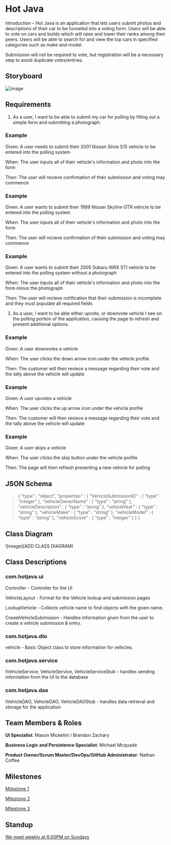 # Hot Java

Introduction – Hot Java is an application that lets users submit photos and descriptions of their car to be funneled into a voting form. Users will be able to vote on cars and builds which will raise and lower their ranks among their peers. Users will be able to search for and view the top cars in specified categories such as make and model.

Submission will not be required to vote, but registration will be a necessary step to avoid duplicate votes/entries.

## Storyboard

![image](https://user-images.githubusercontent.com/77906864/151719857-563a3985-0a87-4025-9ed9-d33cfc026fad.png)


## Requirements

1. As a user, I want to be able to submit my car for polling by filling out a simple form and submitting a photograph.

### Example

Given: A user needs to submit their 2001 Nissan Silvia S15 vehicle to be entered into the polling system 

When: The user inputs all of their vehicle's information and photo into the form 

Then: The user will recieve confirmation of their submission and voting may commence 


### Example

Given: A user wants to submit their 1989 Nissan Skyline GTR vehicle to be entered into the polling system 

When: The user inputs all of their vehicle's information and photo into the form 

Then: The user will recieve confirmation of their submission and voting may commence 

 
 ### Example

Given: A user wants to submit their 2005 Subaru WRX STI vehicle to be entered into the polling system without a photograph 

When: The user inputs all of their vehicle's information and photo into the form minus the photograph

Then: The user will recieve notification that their submission is incomplete and they must populate all required fields


2. As a user, I want to be able either upvote, or downvote vehicle I see on the polling portion of the application, causing the page to refresh and present additional options.

### Example

Given: A user downvotes a vehicle

When: The user clicks the down arrow icon under the vehicle profile

Then: The customer will then reviece a message regarding their vote and the tally above the vehicle will update

 
 ### Example

Given: A user upvotes a vehicle

When: The user clicks the up arrow icon under the vehicle profile

Then: The customer will then reviece a message regarding their vote and the tally above the vehicle will update

 
 ### Example

Given: A user skips a vehicle

When: The user clicks the skip button under the vehicle profile

Then: The page will then refresh presenting a new vehicle for polling

## JSON Schema

>{ 
>	“type” : “object”, 
>		“properties” : { 
>			“VehicleSubmissionID” : { 
>				“type” : “integer” 
>			}, 
>			“vehicleOwnerName” : {
>				“type” : “string”
>			}, 
>			“vehicleDescription” : {
>				“type” : “string”
>			}, 
>			“vehicleYear” : {
>				“type” : “string” 
>			}, 
>			“vehicleMake” : {
>				“type” : “string”
>			}, 
>			“vehicleModel” : {
>				“type” : “string”
>			}, 
>			“vehicleScore” : {
>				“type” : “integer”
>			}
>		}
>	} 

## Class Diagram

![image](ADD CLASS DIAGRAM)

## Class Descriptions

### com.hotjava.ui

Controller - Controller for the UI

VehicleLayout - Format for the Vehicle lookup and submission pages

LookupVehicle - Collects vehicle name to find objects with the given name.

CreateVehicleSubmission - Handles information given from the user to create a vehicle submission & entry.


### com.hotjava.dto

vehicle - Basic Object class to store information for vehicles.


### com.hotjava.service

IVehicleService, VehicleService, VehicleServiceStub - handles sending information from the UI to the database


### com.hotjava.dao

IVehicleDAO, VehicleDAO, VehicleDAOStub - handles data retrieval and storage for the application

## Team Members & Roles

**UI Specialist**: Mason Mickelini / Brandon Zachary

**Business Logic and Persistence Specialist**: Michael Mcquade

**Product Owner/Scrum Master/DevOps/GitHub Administrator**: Nathan Coffee

## Milestones

[Milestone 1](https://github.com/coffee-ns/hotjava/milestone/1)

[Milestone 2](https://github.com/coffee-ns/hotjava/milestone/2)

[Milestone 3](https://github.com/coffee-ns/hotjava/milestone/3)

## Standup

[We meet weekly at 6:00PM on Sundays](https://teams.microsoft.com/l/meetup-join/19%3ameeting_ZGM4NjIwYTYtYmQzYi00OWUzLWIxYmUtODFhZGMwZjMyYzNj%40thread.v2/0?context=%7b%22Tid%22%3a%22f5222e6c-5fc6-48eb-8f03-73db18203b63%22%2c%22Oid%22%3a%22f763efca-3726-4129-8023-2d5dda742031%22%7d)

